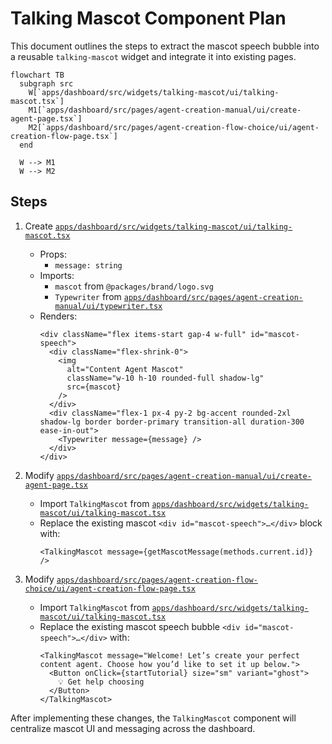 # Talking Mascot Component Plan

This document outlines the steps to extract the mascot speech bubble into a reusable `talking-mascot` widget and integrate it into existing pages.

```mermaid
flowchart TB
  subgraph src
    W[`apps/dashboard/src/widgets/talking-mascot/ui/talking-mascot.tsx`]
    M1[`apps/dashboard/src/pages/agent-creation-manual/ui/create-agent-page.tsx`]
    M2[`apps/dashboard/src/pages/agent-creation-flow-choice/ui/agent-creation-flow-page.tsx`]
  end

  W --> M1
  W --> M2
```

## Steps

1. Create [`apps/dashboard/src/widgets/talking-mascot/ui/talking-mascot.tsx`](apps/dashboard/src/widgets/talking-mascot/ui/talking-mascot.tsx:1)  
   - Props:  
     - `message: string`  
   - Imports:  
     - `mascot` from `@packages/brand/logo.svg`  
     - `Typewriter` from [`apps/dashboard/src/pages/agent-creation-manual/ui/typewriter.tsx`](apps/dashboard/src/pages/agent-creation-manual/ui/typewriter.tsx:1)  
   - Renders:
     ```tsx
     <div className="flex items-start gap-4 w-full" id="mascot-speech">
       <div className="flex-shrink-0">
         <img
           alt="Content Agent Mascot"
           className="w-10 h-10 rounded-full shadow-lg"
           src={mascot}
         />
       </div>
       <div className="flex-1 px-4 py-2 bg-accent rounded-2xl shadow-lg border border-primary transition-all duration-300 ease-in-out">
         <Typewriter message={message} />
       </div>
     </div>
     ```

2. Modify [`apps/dashboard/src/pages/agent-creation-manual/ui/create-agent-page.tsx`](apps/dashboard/src/pages/agent-creation-manual/ui/create-agent-page.tsx:54)  
   - Import `TalkingMascot` from [`apps/dashboard/src/widgets/talking-mascot/ui/talking-mascot.tsx`](apps/dashboard/src/widgets/talking-mascot/ui/talking-mascot.tsx:1)  
   - Replace the existing mascot `<div id="mascot-speech">…</div>` block with:
     ```tsx
     <TalkingMascot message={getMascotMessage(methods.current.id)} />
     ```

3. Modify [`apps/dashboard/src/pages/agent-creation-flow-choice/ui/agent-creation-flow-page.tsx`](apps/dashboard/src/pages/agent-creation-flow-choice/ui/agent-creation-flow-page.tsx:55)  
   - Import `TalkingMascot` from [`apps/dashboard/src/widgets/talking-mascot/ui/talking-mascot.tsx`](apps/dashboard/src/widgets/talking-mascot/ui/talking-mascot.tsx:1)  
   - Replace the existing mascot speech bubble `<div id="mascot-speech">…</div>` with:
     ```tsx
     <TalkingMascot message="Welcome! Let’s create your perfect content agent. Choose how you’d like to set it up below.">
       <Button onClick={startTutorial} size="sm" variant="ghost">
         💡 Get help choosing
       </Button>
     </TalkingMascot>
     ```

After implementing these changes, the `TalkingMascot` component will centralize mascot UI and messaging across the dashboard.